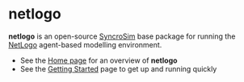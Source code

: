 # **netlogo**

**netlogo** is an open-source [SyncroSim](http://www.syncrosim.com) base package for running the [NetLogo](https://ccl.northwestern.edu/netlogo/) agent-based modelling environment. 

* See the [Home page](https://apexrms.github.io/netlogo/) for an overview of **netlogo**
* See the [Getting Started](https://apexrms.github.io/netlogo/getting_started.html) page to get up and running quickly